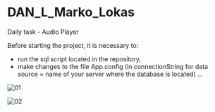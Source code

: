 # DAN_L_Marko_Lokas
Daily task - Audio Player

Before starting the project, it is necessary to:
- run the sql script located in the repository,
- make changes to the file App.config (in connectionString for data source = name of your server where the database is located) ...

![01](https://user-images.githubusercontent.com/33514039/105940652-14f83280-605c-11eb-91e5-dc93b0d6c7b0.jpg)

![02](https://user-images.githubusercontent.com/33514039/105940734-3c4eff80-605c-11eb-9c3b-959d1ca8e0b2.jpg)
